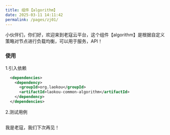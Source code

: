 ```yaml
---
title: 组件【algorithm】
date: 2025-03-11 14:11:42
permalink: /pages/zj01/
---
```


小伙伴们，你们好，欢迎来到老寇云平台，这个组件【algorithm】是根据自定义策略对节点进行负载均衡，可以用于服务，API！

### 使用
1.引入依赖
```xml
  <dependencies>
    <dependency>
      <groupId>org.laokou</groupId>
      <artifactId>laokou-common-algorithm</artifactId>
    </dependency>
  </dependencies>
```

2.测试用例
```xml

```

我是老寇，我们下次再见！
